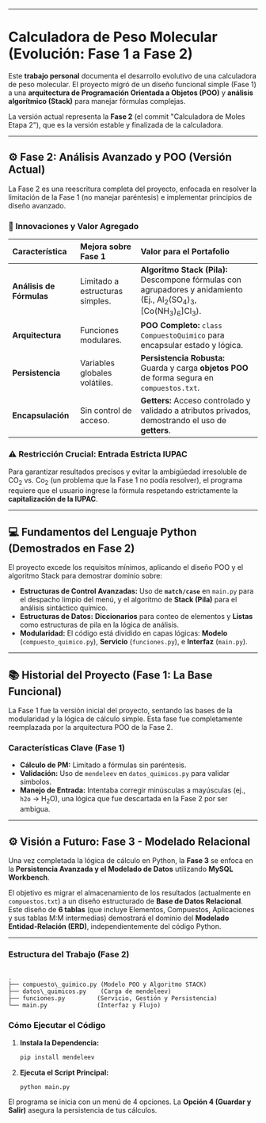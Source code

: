 
-----

# Calculadora de Peso Molecular (Evolución: Fase 1 a Fase 2)

Este **trabajo personal** documenta el desarrollo evolutivo de una calculadora de peso molecular. El proyecto migró de un diseño funcional simple (Fase 1) a una **arquitectura de Programación Orientada a Objetos (POO)** y **análisis algorítmico (Stack)** para manejar fórmulas complejas.

La versión actual representa la **Fase 2** (el commit "Calculadora de Moles Etapa 2"), que es la versión estable y finalizada de la calculadora.

-----

## ⚙️ Fase 2: Análisis Avanzado y POO (Versión Actual)

La Fase 2 es una reescritura completa del proyecto, enfocada en resolver la limitación de la Fase 1 (no manejar paréntesis) e implementar principios de diseño avanzado.

### 🚀 Innovaciones y Valor Agregado

| Característica | Mejora sobre Fase 1 | Valor para el Portafolio |
| :--- | :--- | :--- |
| **Análisis de Fórmulas** | Limitado a estructuras simples. | **Algoritmo Stack (Pila):** Descompone fórmulas con agrupadores y anidamiento (Ej., $\text{Al}_2(\text{SO}_4)_3$, $\text{[Co}(\text{NH}_3)_6]\text{Cl}_3$). |
| **Arquitectura** | Funciones modulares. | **POO Completo:** `class CompuestoQuimico` para encapsular estado y lógica. |
| **Persistencia** | Variables globales volátiles. | **Persistencia Robusta:** Guarda y carga **objetos POO** de forma segura en `compuestos.txt`. |
| **Encapsulación** | Sin control de acceso. | **Getters:** Acceso controlado y validado a atributos privados, demostrando el uso de **getters**. |

### ⚠️ Restricción Crucial: Entrada Estricta IUPAC

Para garantizar resultados precisos y evitar la ambigüedad irresoluble de $\text{CO}_2$ vs. $\text{Co}_2$ (un problema que la Fase 1 no podía resolver), el programa requiere que el usuario ingrese la fórmula respetando estrictamente la **capitalización de la IUPAC**.

-----

## 💻 Fundamentos del Lenguaje Python (Demostrados en Fase 2)

El proyecto excede los requisitos mínimos, aplicando el diseño POO y el algoritmo Stack para demostrar dominio sobre:

* **Estructuras de Control Avanzadas:** Uso de **`match/case`** en `main.py` para el despacho limpio del menú, y el algoritmo de **Stack (Pila)** para el análisis sintáctico químico.
* **Estructuras de Datos:** **Diccionarios** para conteo de elementos y **Listas** como estructuras de pila en la lógica de análisis.
* **Modularidad:** El código está dividido en capas lógicas: **Modelo** (`compuesto_quimico.py`), **Servicio** (`funciones.py`), e **Interfaz** (`main.py`).

-----

## 📚 Historial del Proyecto (Fase 1: La Base Funcional)

La Fase 1 fue la versión inicial del proyecto, sentando las bases de la modularidad y la lógica de cálculo simple. Esta fase fue completamente reemplazada por la arquitectura POO de la Fase 2.

### Características Clave (Fase 1)

* **Cálculo de PM:** Limitado a fórmulas sin paréntesis.
* **Validación:** Uso de `mendeleev` en `datos_quimicos.py` para validar símbolos.
* **Manejo de Entrada:** Intentaba corregir minúsculas a mayúsculas (ej., `h2o` $\rightarrow$ $\text{H}_2\text{O}$), una lógica que fue descartada en la Fase 2 por ser ambigua.

-----

## ⚙️ Visión a Futuro: Fase 3 - Modelado Relacional

Una vez completada la lógica de cálculo en Python, la **Fase 3** se enfoca en la **Persistencia Avanzada y el Modelado de Datos** utilizando **MySQL Workbench**.

El objetivo es migrar el almacenamiento de los resultados (actualmente en `compuestos.txt`) a un diseño estructurado de **Base de Datos Relacional**. Este diseño de **6 tablas** (que incluye Elementos, Compuestos, Aplicaciones y sus tablas $\text{M:M}$ intermedias) demostrará el dominio del **Modelado Entidad-Relación (ERD)**, independientemente del código Python.

---

### Estructura del Trabajo (Fase 2)

```

.
├── compuesto\_quimico.py (Modelo POO y Algoritmo STACK)
├── datos\_quimicos.py    (Carga de mendeleev)
├── funciones.py         (Servicio, Gestión y Persistencia)
└── main.py              (Interfaz y Flujo)

````

### Cómo Ejecutar el Código

1.  **Instala la Dependencia:**
    ```bash
    pip install mendeleev
    ```
2.  **Ejecuta el Script Principal:**
    ```bash
    python main.py
    ```

El programa se inicia con un menú de 4 opciones. La **Opción 4 (Guardar y Salir)** asegura la persistencia de tus cálculos.
````